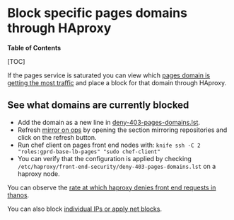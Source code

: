 # Block specific pages domains through HAproxy

**Table of Contents**

[TOC]

If the pages service is saturated you can view which
[pages domain is getting the most traffic](https://log.gprd.gitlab.net/app/dashboards#/view/8a1a3c40-7bf2-11ec-a649-b7cbb8e4f62e)
and place a block for that domain through HAproxy.

## See what domains are currently blocked

- Add the domain as a new line in
[deny-403-pages-domains.lst](https://gitlab.com/gitlab-com/security-tools/front-end-security/-/blob/master/deny-403-pages-domains.lst).
- Refresh [mirror on ops](https://ops.gitlab.net/infrastructure/lib/front-end-security/-/settings/repository)
  by opening the section mirroring repositories and click on the refresh button.
- Run chef client on pages front end nodes with: `knife ssh -C 2 "roles:gprd-base-lb-pages" "sudo chef-client"`
- You can verify that the configuration is applied by checking `/etc/haproxy/front-end-security/deny-403-pages-domains.lst` on a haproxy node.

You can observe the [rate at which haproxy denies front end requests in thanos](https://thanos.gitlab.net/graph?g0.expr=rate(haproxy_frontend_requests_denied_total%7Benv%3D%22gprd%22%2C%20type%3D%22pages%22%7D%5B5m%5D)&g0.tab=0&g0.stacked=0&g0.range_input=2d&g0.max_source_resolution=0s&g0.deduplicate=1&g0.partial_response=0&g0.store_matches=%5B%5D).

You can also block [individual IPs or apply net blocks](https://gitlab.com/gitlab-com/runbooks/-/blob/master/docs/frontend/ban-netblocks-on-haproxy.md#blocking-individual-ips-and-net-blocks-on-ha-proxy).
